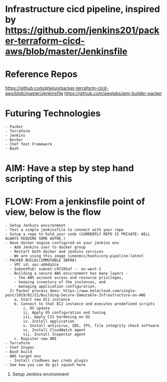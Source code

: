 # Infrastructure cicd pipeline, inspired by https://github.com/jenkins201/packer-terraform-cicd-aws/blob/master/Jenkinsfile

# Reference Repos 
https://github.com/phelun/packer-terraform-cicd-aws/blob/master/Jenkinsfile
https://github.com/awslabs/ami-builder-packer


# Futuring Technologies 
    - Packer 
    - Terraform 
    - Jenkins
    - Docker
    - Chef Test Framework   
    - Bash 


# AIM: Have a step by step hand scripting of this

# FLOW: From a jenkinsfile point of view, below is the flow 
    - Setup Jenkins environment 
    - Test a simple jenkinsfile to connect with your repo 
    - Setup a repo to hold your code (CURRENTLY REPO IS PRIVATE: WILL ALWAYS REQUIRE SOME AUTHE.)
    - Have docker engine configured on your jenkins env
      - Add Jenkins user to docker group
      - Restart both docker and jenkins services
      - We are using this image simonmcc/hashicorp-pipeline:latest
    - PACKER BUILDs(IMMUTABLE INFRA)
      - VPC id: vpc-a6bda2ce
      - SubnetPub: subnet-c97205af -- eu-west-1   
      - Building a secure AWS environment has many layers - 
        - the AWS account access and resource privileges, 
        - keeping inventory of the instances, and 
        - managing application configuration.  
      2) Packer process does: https://www.helecloud.com/single-post/2019/01/21/Building-Secure-Immutable-Infrastructure-on-AWS
        a. Start new EC2 instance
        b. Connect to that EC2 instance and executes predefined scripts
            i. OS update
            ii. Apply OS configuration and tuning
            iii. Apply CIS hardening on OS
            iv. Install application
            v. Install antivirus, IDS, IPS, file integrity check software
            vi. Install CloudWatch agent
            vii. Install Inspector agent
        c. Register new AMI
    - Terraform 
    - Chef Inspec 
    - Bash build
    - AWS target env 
      - Install clodbees aws creds plugin 
    - See how you can do git squash here 

1. Setup Jenkins environment 